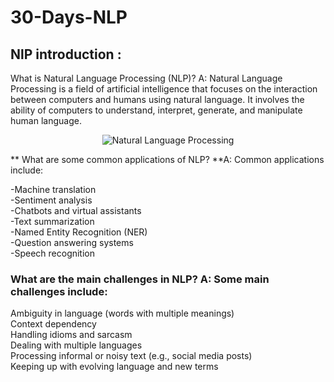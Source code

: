 # 30-Days-NLP
## NlP introduction : 
What is Natural Language Processing (NLP)? A: Natural Language Processing is a field of artificial intelligence that focuses on the interaction between computers and humans using natural language. It involves the ability of computers to understand, interpret, generate, and manipulate human language. <br>
<p align="center">
  <img src="https://cdn.botpenguin.com/assets/website/natural_language_processing_6f02953a53.webp" alt="Natural Language Processing">
</p>

** What are some common applications of NLP? **A: Common applications include:

 -Machine translation<br>
 -Sentiment analysis<br>
-Chatbots and virtual assistants<br>
-Text summarization<br>
-Named Entity Recognition (NER)<br>
-Question answering systems<br>
-Speech recognition<br>

### What are the main challenges in NLP? A: Some main challenges include:

Ambiguity in language (words with multiple meanings)<br>
Context dependency<br>
Handling idioms and sarcasm<br>
Dealing with multiple languages<br>
Processing informal or noisy text (e.g., social media posts)<br>
Keeping up with evolving language and new terms<br>


